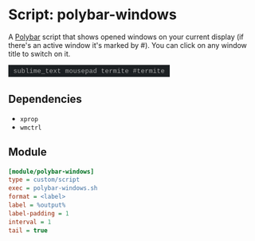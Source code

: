 # Script: polybar-windows

A [Polybar](https://github.com/jaagr/polybar) script that shows opened windows on your current display (if there's an active window it's marked by #). You can click on any window title to switch on it.

![polybar-windows](screenshots/polybar-windows.png)


## Dependencies

* `xprop`
* `wmctrl`


## Module

```ini
[module/polybar-windows]
type = custom/script
exec = polybar-windows.sh
format = <label>
label = %output%
label-padding = 1
interval = 1
tail = true
```
